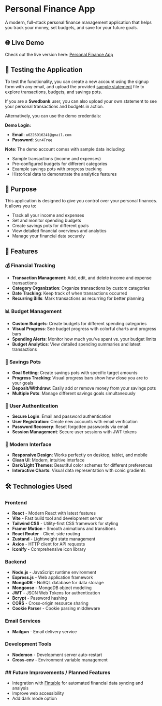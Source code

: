 # Personal Finance App

A modern, full-stack personal finance management application that helps you track your money, set budgets, and save for your future goals.

## 🌐 Live Demo
Check out the live version here: [Personal Finance App](https://personal-finance-app-e2pb.onrender.com/login)

## 🧪 Testing the Application

To test the functionality, you can create a new account using the signup form with any email, and upload the provided [sample statement](./statement.csv) file to explore transactions, budgets, and savings pots.

If you are a **Swedbank** user, you can also upload your own statement to see your personal transactions and budgets in action.

Alternatively, you can use the demo credentials:

**Demo Login:**
- **Email**: `u6226916241@gmail.com`
- **Password**: `Sun4Tree`

**Note**: The demo account comes with sample data including:
- Sample transactions (income and expenses)
- Pre-configured budgets for different categories
- Example savings pots with progress tracking
- Historical data to demonstrate the analytics features

## 🎯 Purpose

This application is designed to give you control over your personal finances. It allows you to:
- Track all your income and expenses
- Set and monitor spending budgets
- Create savings pots for different goals
- View detailed financial overviews and analytics
- Manage your financial data securely

## 🚀 Features

### 💰 Financial Tracking
- **Transaction Management**: Add, edit, and delete income and expense transactions
- **Category Organization**: Organize transactions by custom categories
- **Date Tracking**: Keep track of when transactions occurred
- **Recurring Bills**: Mark transactions as recurring for better planning

### 📊 Budget Management
- **Custom Budgets**: Create budgets for different spending categories
- **Visual Progress**: See budget progress with colorful charts and progress bars
- **Spending Alerts**: Monitor how much you've spent vs. your budget limits
- **Budget Analytics**: View detailed spending summaries and latest transactions

### 🏺 Savings Pots
- **Goal Setting**: Create savings pots with specific target amounts
- **Progress Tracking**: Visual progress bars show how close you are to your goals
- **Deposit/Withdraw**: Easily add or remove money from your savings pots
- **Multiple Pots**: Manage different savings goals simultaneously

### 🔐 User Authentication
- **Secure Login**: Email and password authentication
- **User Registration**: Create new accounts with email verification
- **Password Recovery**: Reset forgotten passwords via email
- **Session Management**: Secure user sessions with JWT tokens

### 📱 Modern Interface
- **Responsive Design**: Works perfectly on desktop, tablet, and mobile
- **Clean UI**: Modern, intuitive interface
- **Dark/Light Themes**: Beautiful color schemes for different preferences
- **Interactive Charts**: Visual data representation with conic gradients

## 🛠️ Technologies Used

### Frontend
- **React** - Modern React with latest features
- **Vite** - Fast build tool and development server
- **Tailwind CSS** - Utility-first CSS framework for styling
- **Framer Motion** - Smooth animations and transitions
- **React Router** - Client-side routing
- **Zustand** - Lightweight state management
- **Axios** - HTTP client for API requests
- **Iconify** - Comprehensive icon library

### Backend
- **Node.js** - JavaScript runtime environment
- **Express.js** - Web application framework
- **MongoDB** - NoSQL database for data storage
- **Mongoose** - MongoDB object modeling
- **JWT** - JSON Web Tokens for authentication
- **Bcrypt** - Password hashing
- **CORS** - Cross-origin resource sharing
- **Cookie Parser** - Cookie parsing middleware

### Email Services
- **Mailgun** - Email delivery service

### Development Tools
- **Nodemon** - Development server auto-restart
- **Cross-env** - Environment variable management

### ## Future Improvements / Planned Features
- Integration with [Fintable](https://fintable.io/) for automated financial data syncing and analysis
- Improve web accessibility 
- Add dark mode option